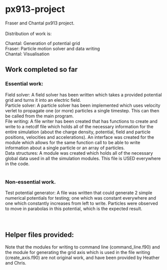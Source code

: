# px913-project
Fraser and Chantal px913 project. <br> <br>
Distribution of work is: <br> 

Chantal: Generation of potential grid<br>
Fraser: Particle motion solver and data writing<br>
Chantal: Visualisation<br>

## Work completed so far<br>
### Essential work:<br>
Field solver: A field solver has been written which takes a provided potential grid and turns it into an electric field.<br>
Particle solver: A particle solver has been implemented which uses velocity verlet to propagate one (or more) particles a single timestep. This can then be called from the main program.<br>
File writing: A file writer has been created that has functions to create and write to a netcdf file which holds all of the necessary information for the entire simulation (about the charge density, potential, field and particle positions, velocities and accelerations). An interface was created for the module which allows for the same function call to be able to write information about a single particle or an array of particles.<br>
Data structures: A module was created which holds all of the necessary global data used in all the simulation modules. This file is USED everywhere in the code.<br>
<br>
### Non-essential work.
Test potential generator: A file was written that could generate 2 simple numerical potentials for testing; one which was constant everywhere and one which constantly increases from left to write. Particles were observed to move in parabolas in this potential, which is the expected result.<br>
<br>
<br>
## Helper files provided:
Note that the modules for writing to command line (command_line.f90) and the module for generating the grid axis which is used in the file writing (create_axis.f90) are not original work, and have been provided by Heather and Chris.
